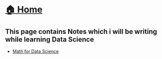 
# <a href="../">🏠 Home</a>

## This page contains Notes which i will be writing while learning Data Science


- [Math for Data Science]()
